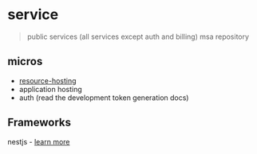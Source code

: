 # service
> public services (all services except auth and billing) msa repository







## micros

- [resource-hosting](./resource-hosting)
- application hosting
- auth (read the development token generation docs)





## Frameworks

nestjs - [learn more](https://docs.nestjs.com/microservices/basics)

